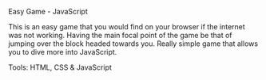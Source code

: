 Easy Game - JavaScript

This is an easy game that you would find on your browser if the internet was not working. Having the main focal point of the game be that of jumping over the block headed towards you. Really simple game that allows you to dive more into JavaScript.

Tools: HTML, CSS & JavaScript